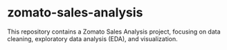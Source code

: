 # zomato-sales-analysis
This repository contains a Zomato Sales Analysis project, focusing on data cleaning, exploratory data analysis (EDA), and visualization.
